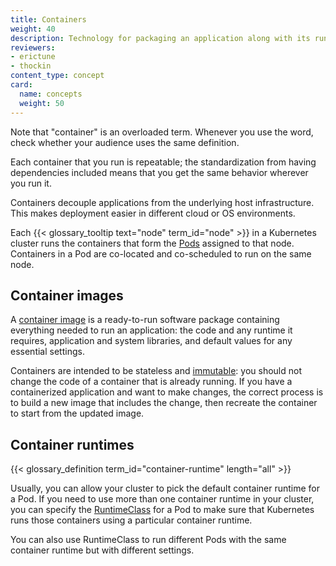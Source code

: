 ```yaml
---
title: Containers
weight: 40
description: Technology for packaging an application along with its runtime dependencies.
reviewers:
- erictune
- thockin
content_type: concept
card:
  name: concepts
  weight: 50
---
```


<!-- overview -->

Note that "container" is an overloaded term. Whenever you use the word, check whether your audience uses the same definition.

Each container that you run is repeatable; the standardization from having
dependencies included means that you get the same behavior wherever you
run it.

Containers decouple applications from the underlying host infrastructure.
This makes deployment easier in different cloud or OS environments.

Each {{< glossary_tooltip text="node" term_id="node" >}} in a Kubernetes
cluster runs the containers that form the
[Pods](/docs/concepts/workloads/pods/) assigned to that node.
Containers in a Pod are co-located and co-scheduled to run on the same node.


<!-- body -->

## Container images
A [container image](/docs/concepts/containers/images/) is a ready-to-run
software package containing everything needed to run an application:
the code and any runtime it requires, application and system libraries,
and default values for any essential settings.

Containers are intended to be stateless and
[immutable](https://glossary.cncf.io/immutable-infrastructure/):
you should not change
the code of a container that is already running. If you have a containerized
application and want to make changes, the correct process is to build a new
image that includes the change, then recreate the container to start from the
updated image.

## Container runtimes

{{< glossary_definition term_id="container-runtime" length="all" >}}

Usually, you can allow your cluster to pick the default container runtime
for a Pod. If you need to use more than one container runtime in your cluster,
you can specify the [RuntimeClass](/docs/concepts/containers/runtime-class/)
for a Pod to make sure that Kubernetes runs those containers using a
particular container runtime.

You can also use RuntimeClass to run different Pods with the same container
runtime but with different settings.
